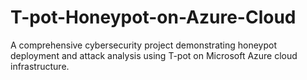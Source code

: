 # T-pot-Honeypot-on-Azure-Cloud
A comprehensive cybersecurity project demonstrating honeypot deployment and attack analysis using T-pot on Microsoft Azure cloud infrastructure.
